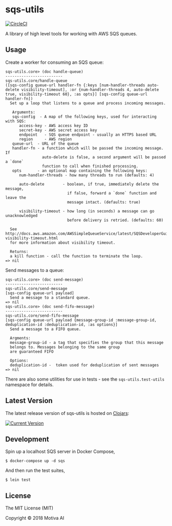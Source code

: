 # sqs-utils

[![CircleCI](https://circleci.com/gh/Motiva-AI/sqs-utils/tree/master.svg?style=svg)](https://circleci.com/gh/Motiva-AI/sqs-utils/tree/master)

A library of high level tools for working with AWS SQS queues.


## Usage

Create a worker for consuming an SQS queue:

```
sqs-utils.core> (doc handle-queue)
-------------------------
sqs-utils.core/handle-queue
([sqs-config queue-url handler-fn {:keys [num-handler-threads auto-delete visibility-timeout], :or {num-handler-threads 4, auto-delete true, visibility-timeout 60}, :as opts}] [sqs-config queue-url handler-fn])
  Set up a loop that listens to a queue and process incoming messages.

   Arguments:
   sqs-config  - A map of the following keys, used for interacting with SQS:
      access-key - AWS access key ID
      secret-key - AWS secret access key
      endpoint   - SQS queue endpoint - usually an HTTPS based URL
      region     - AWS region
   queue-url  - URL of the queue
   handler-fn - a function which will be passed the incoming message. If
                auto-delete is false, a second argument will be passed a `done`
                function to call when finished processing.
   opts       - an optional map containing the following keys:
      num-handler-threads - how many threads to run (defaults: 4)

      auto-delete        - boolean, if true, immediately delete the message,
                           if false, forward a `done` function and leave the
                           message intact. (defaults: true)

      visibility-timeout - how long (in seconds) a message can go unacknowledged
                           before delivery is retried. (defaults: 60)

  See http://docs.aws.amazon.com/AWSSimpleQueueService/latest/SQSDeveloperGuide/sqs-visibility-timeout.html
  for more information about visibility timeout.

  Returns:
  a kill function - call the function to terminate the loop.
=> nil
```

Send messages to a queue:

```
sqs-utils.core> (doc send-message)
-------------------------
sqs-utils.core/send-message
[sqs-config queue-url payload]
  Send a message to a standard queue.
=> nil
sqs-utils.core> (doc send-fifo-message)
-------------------------
sqs-utils.core/send-fifo-message
[sqs-config queue-url payload {message-group-id :message-group-id, deduplication-id :deduplication-id, :as options}]
  Send a message to a FIFO queue.

  Argments:
  message-group-id - a tag that specifies the group that this message
  belongs to. Messages belonging to the same group
  are guaranteed FIFO

  Options:
  deduplication-id -  token used for deduplication of sent messages
=> nil
```

There are also some utilities for use in tests - see the `sqs-utils.test-utils` namespace for details.

## Latest Version

The latest release version of sqs-utils is hosted on [Clojars](https://clojars.org):

[![Current Version](https://clojars.org/motiva/sqs-utils/latest-version.svg)](https://clojars.org/motiva/sqs-utils)

## Development

Spin up a localhost SQS server in Docker Compose,

```
$ docker-compose up -d sqs
```

And then run the test suites,

```
$ lein test
```

## License

The MIT License (MIT)

Copyright © 2018 Motiva AI
